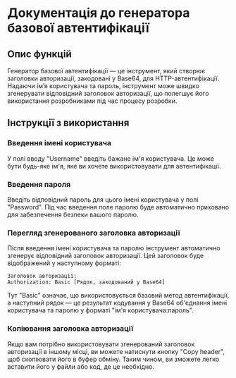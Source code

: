 # Документація до генератора базової автентифікації

## Опис функцій

Генератор базової автентифікації — це інструмент, який створює заголовки авторизації, закодовані у Base64, для HTTP-автентифікації. Надаючи ім’я користувача та пароль, інструмент може швидко згенерувати відповідний заголовок авторизації, що полегшує його використання розробниками під час процесу розробки.

## Інструкції з використання

### Введення імені користувача

У полі вводу "Username" введіть бажане ім'я користувача. Це може бути будь-яке ім'я, яке ви хочете використовувати для автентифікації.

### Введення пароля

Введіть відповідний пароль для цього імені користувача у полі "Password". Під час введення поле паролю буде автоматично приховано для забезпечення безпеки вашого паролю.

### Перегляд згенерованого заголовка авторизації

Після введення імені користувача та паролю інструмент автоматично згенерує відповідний заголовок авторизації. Цей заголовок буде відображений у наступному форматі:

```
Заголовок авторизації:
Authorization: Basic [Рядок, закодований у Base64]
```

Тут "Basic" означає, що використовується базовий метод автентифікації, а наступний рядок — це результат кодування у Base64 об'єднання імені користувача та паролю у форматі "ім'я користувача:пароль".

### Копіювання заголовка авторизації

Якщо вам потрібно використовувати згенерований заголовок авторизації в іншому місці, ви можете натиснути кнопку "Copy header", щоб скопіювати його в буфер обміну. Таким чином, ви зможете легко вставити його у файли або код, де це необхідно.